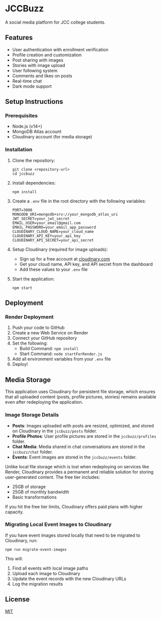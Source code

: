 # JCCBuzz

A social media platform for JCC college students.

## Features

- User authentication with enrollment verification
- Profile creation and customization
- Post sharing with images
- Stories with image upload
- User following system
- Comments and likes on posts
- Real-time chat
- Dark mode support

## Setup Instructions

### Prerequisites

- Node.js (v14+)
- MongoDB Atlas account
- Cloudinary account (for media storage)

### Installation

1. Clone the repository:
   ```
   git clone <repository-url>
   cd jccbuzz
   ```

2. Install dependencies:
   ```
   npm install
   ```

3. Create a `.env` file in the root directory with the following variables:
   ```
   PORT=3000
   MONGODB_URI=mongodb+srv://your_mongodb_atlas_uri
   JWT_SECRET=your_jwt_secret
   EMAIL_USER=your_email@gmail.com
   EMAIL_PASSWORD=your_email_app_password
   CLOUDINARY_CLOUD_NAME=your_cloud_name
   CLOUDINARY_API_KEY=your_api_key
   CLOUDINARY_API_SECRET=your_api_secret
   ```

4. Setup Cloudinary (required for image uploads):
   - Sign up for a free account at [cloudinary.com](https://cloudinary.com/)
   - Get your cloud name, API key, and API secret from the dashboard
   - Add these values to your `.env` file

5. Start the application:
   ```
   npm start
   ```

## Deployment

### Render Deployment

1. Push your code to GitHub
2. Create a new Web Service on Render
3. Connect your GitHub repository
4. Set the following:
   - Build Command: `npm install`
   - Start Command: `node startForRender.js`
5. Add all environment variables from your `.env` file
6. Deploy!

## Media Storage

This application uses Cloudinary for persistent file storage, which ensures that all uploaded content (posts, profile pictures, stories) remains available even after redeploying the application.

### Image Storage Details

- **Posts**: Images uploaded with posts are resized, optimized, and stored on Cloudinary in the `jccbuzz/posts` folder.
- **Profile Photos**: User profile pictures are stored in the `jccbuzz/profiles` folder.
- **Chat Media**: Media shared in chat conversations are stored in the `jccbuzz/chat` folder.
- **Events**: Event images are stored in the `jccbuzz/events` folder.

Unlike local file storage which is lost when redeploying on services like Render, Cloudinary provides a permanent and reliable solution for storing user-generated content. The free tier includes:

- 25GB of storage
- 25GB of monthly bandwidth
- Basic transformations

If you hit the free tier limits, Cloudinary offers paid plans with higher capacity.

### Migrating Local Event Images to Cloudinary

If you have event images stored locally that need to be migrated to Cloudinary, run:

```
npm run migrate-event-images
```

This will:
1. Find all events with local image paths
2. Upload each image to Cloudinary
3. Update the event records with the new Cloudinary URLs
4. Log the migration results

## License

[MIT](LICENSE) 
